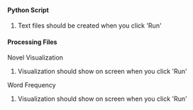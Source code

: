 #### Python Script
1. Text files should be created when you click 'Run'

#### Processing Files
Novel Visualization
1. Visualization should show on screen when you click 'Run'

Word Frequency
1. Visualization should show on screen when you click 'Run'
